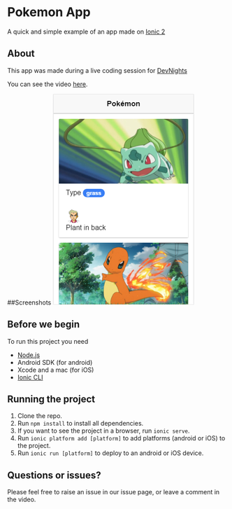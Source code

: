 # Pokemon App

A quick and simple example of an app made on [Ionic 2](http://ionic.io/2)

## About

This app was made during a live coding session for [DevNights](https://www.youtube.com/channel/UC9o55v8Ue9leBkpt8QO94Wg)

You can see the video [here](https://www.youtube.com/watch?v=DUQcT6VHoBM).

##Screenshots
![](docs/img/c1.png)

## Before we begin

To run this project you need

* [Node.js](https://nodejs.org) 
* Android SDK (for android)
* Xcode and a mac (for iOS)
* [Ionic CLI](http://ionicframework.com/docs/v2/cli/)

## Running the project

1. Clone the repo.
2. Run `npm install` to install all dependencies.
3. If you want to see the project in a browser, run `ionic serve`.
4. Run `ionic platform add [platform]` to add platforms (android or iOS) to the project. 
3. Run `ionic run [platform]` to deploy to an android or iOS device.

## Questions or issues?

Please feel free to raise an issue in our issue page, or leave a comment in the video.
